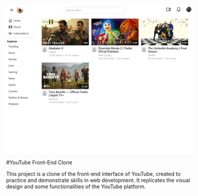 ![print](./public/captura.png)

#YouTube Front-End Clone

This project is a clone of the front-end interface of YouTube, created to practice and demonstrate skills in web development. It replicates the visual design and some functionalities of the YouTube platform.
